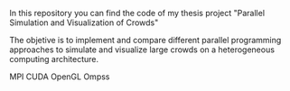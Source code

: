 In this repository you can find the code of my thesis project "Parallel Simulation and Visualization of Crowds"

The objetive is to implement and compare different parallel programming approaches to simulate and visualize large crowds on a heterogeneous computing architecture.

MPI
CUDA
OpenGL
Ompss



